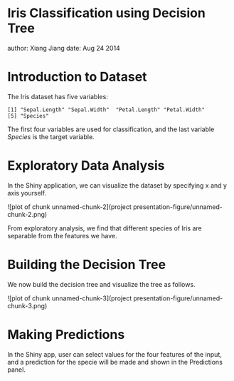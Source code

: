 Iris Classification using Decision Tree
========================================================
author: Xiang Jiang
date: Aug 24 2014

Introduction to Dataset
========================================================

The Iris dataset has five variables:

```
[1] "Sepal.Length" "Sepal.Width"  "Petal.Length" "Petal.Width" 
[5] "Species"     
```
The first four variables are used for classification, and the last variable *Species* is the target variable.


Exploratory Data Analysis
========================================================

In the Shiny application, we can visualize the dataset by specifying x and y axis yourself.

![plot of chunk unnamed-chunk-2](project presentation-figure/unnamed-chunk-2.png) 

From exploratory analysis, we find that different species of Iris are separable from the features we have.


Building the Decision Tree
========================================================

We now build the decision tree and visualize the tree as follows.

![plot of chunk unnamed-chunk-3](project presentation-figure/unnamed-chunk-3.png) 


Making Predictions
========================================================
In the Shiny app, user can select values for the four features of the input, and a prediction for the specie will be made and shown in the Predictions panel.

